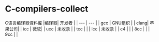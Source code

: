 # C-compilers-collect
C语言编译器资料库
|编译器| 开发者 |
| --- | ---   |
| gcc | GNU组织   |
| clang| 苹果公司|
| icc | 微软|
| ucc | 未收录 |
| tcc | |
| lcc | 未收录 |
| c4  | |
| 8cc | |
| 9cc | |
